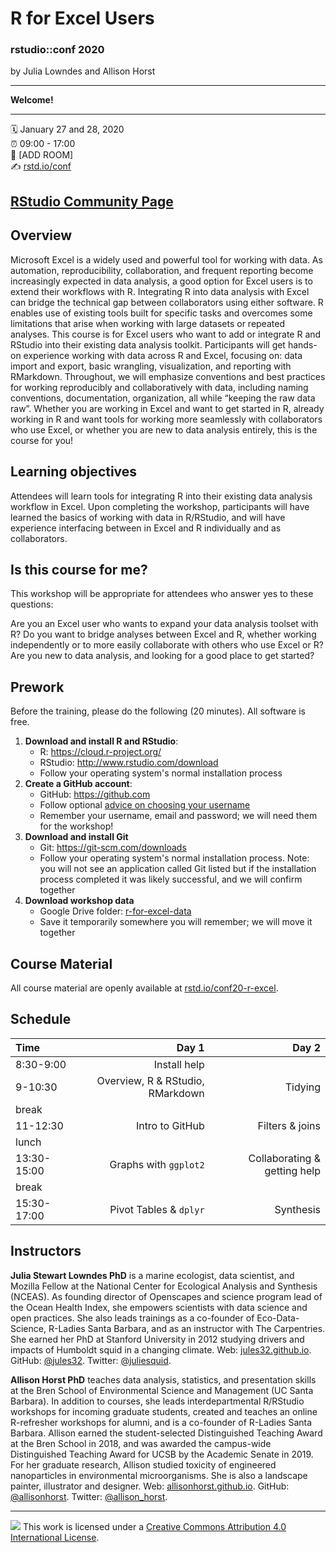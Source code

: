 R for Excel Users
================
 
### rstudio::conf 2020

by Julia Lowndes and Allison Horst 

-----

**Welcome!** 

-----

:spiral_calendar: January 27 and 28, 2020  
:alarm_clock:     09:00 - 17:00  
:hotel:           \[ADD ROOM\]  
:writing_hand:    [rstd.io/conf](http://rstd.io/conf)

[RStudio Community Page](https://community.rstudio.com/t/r-for-excel-users-workshop-rstudio-conf-2020/49107)
-----

## Overview

Microsoft Excel is a widely used and powerful tool for working with data. As automation, reproducibility, collaboration, and frequent reporting become increasingly expected in data analysis, a good option for Excel users is to extend their workflows with R. Integrating R into data analysis with Excel can bridge the technical gap between collaborators using either software. R enables use of existing tools built for specific tasks and overcomes some limitations that arise when working with large datasets or repeated analyses. This course is for Excel users who want to add or integrate R and RStudio into their existing data analysis toolkit. Participants will get hands-on experience working with data across R and Excel, focusing on: data import and export, basic wrangling, visualization, and reporting with RMarkdown. Throughout, we will emphasize conventions and best practices for working reproducibly and collaboratively with data, including naming conventions, documentation, organization, all while “keeping the raw data raw”. Whether you are working in Excel and want to get started in R, already working in R and want tools for working more seamlessly with collaborators who use Excel, or whether you are new to data analysis entirely, this is the course for you!

## Learning objectives

Attendees will learn tools for integrating R into their existing data analysis workflow in Excel. Upon completing the workshop, participants will have learned the basics of working with data in R/RStudio, and will have experience interfacing between in Excel and R individually and as collaborators.

## Is this course for me?

This workshop will be appropriate for attendees who answer yes to these questions:

Are you an Excel user who wants to expand your data analysis toolset with R?
Do you want to bridge analyses between Excel and R, whether working independently or to more easily collaborate with others who use Excel or R? 
Are you new to data analysis, and looking for a good place to get started?

## Prework

Before the training, please do the following (20 minutes). All software is free. 

1. **Download and install R and RStudio**:
    - R: <https://cloud.r-project.org/>
    - RStudio: <http://www.rstudio.com/download> 
    - Follow your operating system's normal installation process
1. **Create a GitHub account**:
    - GitHub: <https://github.com>
    - Follow optional [advice on choosing your username](https://happygitwithr.com/github-acct.html)
    - Remember your username, email and password; we will need them for the workshop!
1. **Download and install Git**
    - Git: <https://git-scm.com/downloads>
    - Follow your operating system's normal installation process. Note: you will not see an application called Git listed but if the installation process completed it was likely successful, and we will confirm together
1. **Download workshop data** 
    - Google Drive folder: [r-for-excel-data ](https://drive.google.com/drive/folders/1RywSUw8hxETlROdIhLIntxPsZq0tKSdS?usp=sharing)
    - Save it temporarily somewhere you will remember; we will move it together

## Course Material

All course material are openly available at [rstd.io/conf20-r-excel](https://rstd.io/conf20-r-excel).

## Schedule

|Time       |      Day 1|      Day 2|
|:----------|----------:|----------:|
|8:30-9:00    |  Install help |  |
|9-10:30    |  Overview, R & RStudio, RMarkdown |  Tidying |
|break      |  | |
|11-12:30   | Intro to GitHub| Filters & joins |
|lunch      |  ||
|13:30-15:00 | Graphs with `ggplot2` | Collaborating & getting help |
|break      |  | |
|15:30-17:00 | Pivot Tables & `dplyr` | Synthesis |


## Instructors

**Julia Stewart Lowndes PhD** is a marine ecologist, data scientist, and Mozilla Fellow at the National Center for Ecological Analysis and Synthesis (NCEAS). As founding director of Openscapes and science program lead of the Ocean Health Index, she empowers scientists with data science and open practices. She also leads trainings as a co-founder of Eco-Data-Science, R-Ladies Santa Barbara, and as an instructor with The Carpentries. She earned her PhD at Stanford University in 2012 studying drivers and impacts of Humboldt squid in a changing climate. Web: [jules32.github.io](http://jules32.github.io). GitHub: [@jules32](https://github.com/jules32). Twitter: [@juliesquid](https://twitter.com/juliesquid).

**Allison Horst PhD** teaches data analysis, statistics, and presentation skills at the Bren School of Environmental Science and Management (UC Santa Barbara). In addition to courses, she leads interdepartmental R/RStudio workshops for incoming graduate students, created and teaches an online R-refresher workshops for alumni, and is a co-founder of R-Ladies Santa Barbara. Allison earned the student-selected Distinguished Teaching Award at the Bren School in 2018, and was awarded the campus-wide Distinguished Teaching Award for UCSB by the Academic Senate in 2019. For her graduate research, Allison studied toxicity of engineered nanoparticles in environmental microorganisms. She is also a landscape painter, illustrator and designer. Web: [allisonhorst.github.io](http://allisonhorst.github.io). GitHub: [@allisonhorst](https://github.com/allisonhorst). Twitter: [@allison_horst](https://twitter.com/allison_horst).  


-----

![](https://i.creativecommons.org/l/by/4.0/88x31.png) This work is
licensed under a [Creative Commons Attribution 4.0 International
License](https://creativecommons.org/licenses/by/4.0/).
